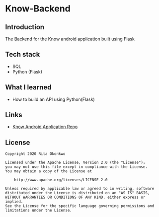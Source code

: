 # Know-Backend
## Introduction
The Backend for the Know android application built using Flask

## Tech stack

- SQL
- Python (Flask)

## What I learned

- How to build an API using Python(Flask)

## Links
- [Know Android Application Repo](https://github.com/Rita-Okonkwo/Know-Android) 

## License
```
Copyright 2020 Rita Okonkwo

Licensed under the Apache License, Version 2.0 (the "License");
you may not use this file except in compliance with the License.
You may obtain a copy of the License at

    http://www.apache.org/licenses/LICENSE-2.0

Unless required by applicable law or agreed to in writing, software
distributed under the License is distributed on an "AS IS" BASIS,
WITHOUT WARRANTIES OR CONDITIONS OF ANY KIND, either express or implied.
See the License for the specific language governing permissions and
limitations under the License.
```
